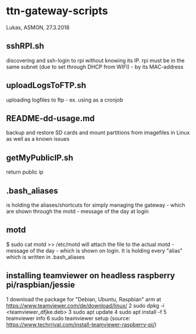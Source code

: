 # ttn-gateway-scripts
Lukas, ASMON, 27.3.2018

## sshRPI.sh 
discovering and ssh-login to rpi without knowing its IP. rpi must be in the same subnet (due to set through DHCP from WIFI) - by its MAC-address
  
## uploadLogsToFTP.sh
uploading logfiles to ftp - ex. using as a cronjob  
  
## README-dd-usage.md
backup and restore SD cards and mount partitions from imagefiles in Linux as well as a known issues
  
## getMyPublicIP.sh
return public ip  

## .bash_aliases
is holding the aliases/shortcuts for simply managing the gateway - which are shown through the motd - message of the day at login

## motd
$ sudo cat motd >> /etc/motd
will attach the file to the actual motd - message of the day - which is shown on login. It is holding every "alias" which is written in .bash_aliases

## installing teamviewer on headless raspberry pi/raspbian/jessie
1 download the package for "Debian, Ubuntu, Raspbian" arm at https://www.teamviewer.com/de/download/linux/
2 sudo dpkg -i <teamviewer_dfjke.deb>
3 sudo apt update
4 sudo apt install -f
5 teamviewer info
6 sudo teamviewer setup
(source: https://www.techrrival.com/install-teamviewer-raspberry-pi/)
